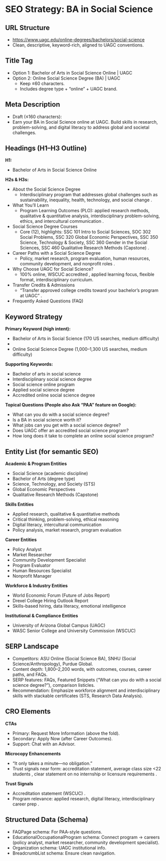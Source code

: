 
# SEO Strategy: BA in Social Science

## **URL Structure**

* https://www.uagc.edu/online-degrees/bachelors/social-science  
* Clean, descriptive, keyword-rich, aligned to UAGC conventions.

## **Title Tag**

* Option 1: Bachelor of Arts in Social Science Online | UAGC  
* Option 2: Online Social Science Degree (BA) | UAGC  
  * Keep ≤60 characters.  
  * Includes degree type \+ “online” \+ UAGC brand.

## **Meta Description**

* Draft (≤160 characters):  
* Earn your BA in Social Science online at UAGC. Build skills in research, problem-solving, and digital literacy to address global and societal challenges.

## **Headings (H1–H3 Outline)**

**H1:**

* Bachelor of Arts in Social Science Online

**H2s & H3s:**

* About the Social Science Degree  
  * Interdisciplinary program that addresses global challenges such as sustainability, inequality, health, technology, and social change .  
* What You’ll Learn  
  * Program Learning Outcomes (PLO): applied research methods, qualitative & quantitative analysis, interdisciplinary problem-solving, ethics, and intercultural communication .  
* Social Science Degree Courses  
  * Core (12), highlights: SSC 101 Intro to Social Sciences, SOC 302 Social Problems, SSC 320 Global Economic Perspectives, SSC 350 Science, Technology & Society, SSC 360 Gender in the Social Sciences, SSC 460 Qualitative Research Methods (Capstone) .  
* Career Paths with a Social Science Degree  
  * Policy, market research, program evaluation, human resources, community development, and nonprofit roles .  
* Why Choose UAGC for Social Science?  
  * 100% online, WSCUC accredited , applied learning focus, flexible format, interdisciplinary curriculum.  
* Transfer Credits & Admissions  
  * “Transfer approved college credits toward your bachelor’s program at UAGC” .  
* Frequently Asked Questions (FAQ)

## **Keyword Strategy**

**Primary Keyword (high intent):**

* Bachelor of Arts in Social Science (170 US searches, medium difficulty)  
*   
* Online Social Science Degree (1,000–1,300 US searches, medium difficulty)

**Supporting Keywords:**

* Bachelor of arts in social science  
* Interdisciplinary social science degree  
* Social science online program  
* Applied social science degree  
* Accredited online social science degree

**Topical Questions (People also Ask “PAA” feature on Google):**

* What can you do with a social science degree?  
* Is a BA in social science worth it?  
* What jobs can you get with a social science degree?  
* Does UAGC offer an accredited social science program?  
* How long does it take to complete an online social science program?

## **Entity List (for semantic SEO)**

**Academic & Program Entities**

* Social Science (academic discipline)  
* Bachelor of Arts (degree type)  
* Science, Technology, and Society (STS)  
* Global Economic Perspectives  
* Qualitative Research Methods (Capstone)

**Skills Entities**

* Applied research, qualitative & quantitative methods  
* Critical thinking, problem-solving, ethical reasoning  
* Digital literacy, intercultural communication  
* Policy analysis, market research, program evaluation

**Career Entities**

* Policy Analyst  
* Market Researcher  
* Community Development Specialist  
* Program Evaluator  
* Human Resources Specialist  
* Nonprofit Manager

**Workforce & Industry Entities**

* World Economic Forum (Future of Jobs Report)  
* Drexel College Hiring Outlook Report  
* Skills-based hiring, data literacy, emotional intelligence

**Institutional & Compliance Entities**

* University of Arizona Global Campus (UAGC)  
* WASC Senior College and University Commission (WSCUC)

## **SERP Landscape**

* Competitors: ASU Online (Social Science BA), SNHU (Social Science/Anthropology), Purdue Global.  
* Content depth: 1,800–2,200 words, with outcomes, courses, career paths, and FAQs.  
* SERP features: FAQs, Featured Snippets (“What can you do with a social science degree?”), comparison listicles.  
* Recommendation: Emphasize workforce alignment and interdisciplinary skills with stackable certificates (STS, Research Data Analysis).

## **CRO Elements**

**CTAs**

* Primary: Request More Information (above the fold).  
* Secondary: Apply Now (after Career Outcomes).  
* Support: Chat with an Advisor.

**Microcopy Enhancements**

* “It only takes a minute—no obligation.”  
* Trust signals near form: accreditation statement, average class size \<22 students , clear statement on no internship or licensure requirements .

**Trust Signals**

* Accreditation statement (WSCUC) .  
* Program relevance: applied research, digital literacy, interdisciplinary career prep .

## **Structured Data (Schema)**

* FAQPage schema: For PAA-style questions.  
* EducationalOccupationalProgram schema: Connect program → careers (policy analyst, market researcher, community development specialist).  
* Organization schema: UAGC institutional info.  
* BreadcrumbList schema: Ensure clean navigation.

